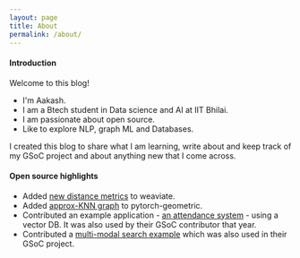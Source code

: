```yaml
---
layout: page
title: About
permalink: /about/
---
```


#### **Introduction**
Welcome to this blog!

- I'm Aakash. 
- I am a Btech student in Data science and AI at IIT Bhilai. 
- I am passionate about open source. 
- Like to explore NLP, graph ML and Databases.

I created this blog to share what I am learning, write about and keep track of my GSoC project and about anything new that I come across.



#### **Open source highlights**
- Added [new distance metrics](https://weaviate.io/blog/weaviate-1-15-release#new-distance-metrics) to weaviate. 
- Added [approx-KNN graph](https://github.com/pyg-team/pytorch_geometric/pull/7421) to pytorch-geometric.
- Contributed an example application - [an attendance system](https://github.com/weaviate/weaviate-examples/tree/main/attendance-system-example) - using a vector DB. It was also used by their GSoC contributor that year.
- Contributed a [multi-modal search example](https://github.com/weaviate/weaviate-examples/tree/main/exploring-multi2vec-clip-with-Python-and-flask) which was also used in their GSoC project.

<!-- You can find the source code for Minima at GitHub:
[jekyll][jekyll-organization] /
[minima](https://github.com/jekyll/minima)

You can find the source code for Jekyll at GitHub:
[jekyll][jekyll-organization] /
[jekyll](https://github.com/jekyll/jekyll) -->


<!-- [jekyll-organization]: https://github.com/jekyll -->
